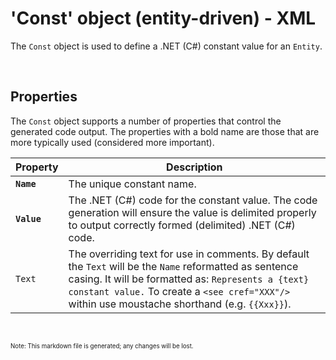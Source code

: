 # 'Const' object (entity-driven) - XML

The `Const` object is used to define a .NET (C#) constant value for an `Entity`.

<br/>

## Properties
The `Const` object supports a number of properties that control the generated code output. The properties with a bold name are those that are more typically used (considered more important).

Property | Description
-|-
**`Name`** | The unique constant name.
**`Value`** | The .NET (C#) code for the constant value. The code generation will ensure the value is delimited properly to output correctly formed (delimited) .NET (C#) code.
`Text` | The overriding text for use in comments. By default the `Text` will be the `Name` reformatted as sentence casing. It will be formatted as: `Represents a {text} constant value.` To create a `<see cref="XXX"/>` within use moustache shorthand (e.g. `{{Xxx}}`).

<br/>

<sub><sup>Note: This markdown file is generated; any changes will be lost.</sup></sub>
